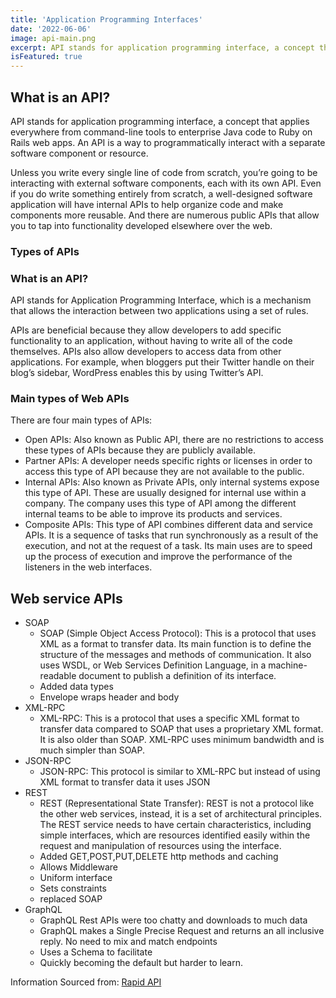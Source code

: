 ```yaml
---
title: 'Application Programming Interfaces'
date: '2022-06-06'
image: api-main.png
excerpt: API stands for application programming interface, a concept that applies everywhere from command-line tools to enterprise Java code to Ruby on Rails web apps. An API is a way to programmatically interact with a separate software component or resource.
isFeatured: true
---
```


## What is an API? 

API stands for application programming interface, a concept that applies everywhere from command-line tools to enterprise Java code to Ruby on Rails web apps. An API is a way to programmatically interact with a separate software component or resource.

Unless you write every single line of code from scratch, you’re going to be interacting with external software components, each with its own API. Even if you do write something entirely from scratch, a well-designed software application will have internal APIs to help organize code and make components more reusable. And there are numerous public APIs that allow you to tap into functionality developed elsewhere over the web.


### Types of APIs

### What is an API?
API stands for Application Programming Interface, which is a mechanism that allows the interaction between two applications using a set of rules.

APIs are beneficial because they allow developers to add specific functionality to an application, without having to write all of the code themselves. APIs also allow developers to access data from other applications. For example, when bloggers put their Twitter handle on their blog’s sidebar, WordPress enables this by using Twitter’s API.

### Main types of Web APIs
There are four main types of APIs:

- Open APIs: Also known as Public API, there are no restrictions to access these types of APIs because they are publicly available.
- Partner APIs: A developer needs specific rights or licenses in order to access this type of API because they are not available to the public.
- Internal APIs: Also known as Private APIs, only internal systems expose this type of API. These are usually designed for internal use within a company. The company uses this type of API among the different internal teams to be able to improve its products and services.
- Composite APIs: This type of API combines different data and service APIs. It is a sequence of tasks that run synchronously as a result of the execution, and not at the request of a task. Its main uses are to speed up the process of execution and improve the performance of the listeners in the web interfaces.

## Web service APIs

- SOAP
  - SOAP (Simple Object Access Protocol): This is a protocol that uses XML as a format to transfer data. Its main function is to define the structure of the messages and methods of communication. It also uses WSDL, or Web Services Definition Language, in a machine-readable document to publish a definition of its interface.
  - Added data types
  - Envelope wraps header and body
- XML-RPC
  - XML-RPC: This is a protocol that uses a specific XML format to transfer data compared to SOAP that uses a proprietary XML format. It is also older than SOAP. XML-RPC uses minimum bandwidth and is much simpler than SOAP. 
- JSON-RPC
  - JSON-RPC: This protocol is similar to XML-RPC but instead of using XML format to transfer data it uses JSON
- REST
  - REST (Representational State Transfer): REST is not a protocol like the other web services, instead, it is a set of architectural principles. The REST service needs to have certain characteristics, including simple interfaces, which are resources identified easily within the request and manipulation of resources using the interface.
  - Added GET,POST,PUT,DELETE http methods and caching
  - Allows Middleware
  - Uniform interface
  - Sets constraints
  - replaced SOAP
- GraphQL
  - GraphQL Rest APIs were too chatty and downloads to much data
  - GraphQL makes a Single Precise Request and returns an all inclusive reply. No need to mix and match endpoints
  - Uses a Schema to facilitate
  - Quickly becoming the default but harder to learn.






Information Sourced from: [Rapid API](https://rapidapi.com/blog/types-of-apis/)